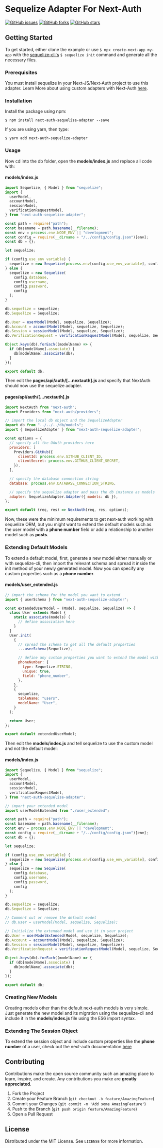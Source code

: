 # Sequelize Adapter For Next-Auth

[![GitHub issues](https://img.shields.io/github/issues/EXIT-ALAMERY/next-auth-sequelize-adapter)](https://github.com/EXIT-ALAMERY/next-auth-sequelize-adapter/issues) [![GitHub forks](https://img.shields.io/github/forks/EXIT-ALAMERY/next-auth-sequelize-adapter)](https://github.com/EXIT-ALAMERY/next-auth-sequelize-adapter/network) [![GitHub stars](https://img.shields.io/github/stars/EXIT-ALAMERY/next-auth-sequelize-adapter)](https://github.com/EXIT-ALAMERY/next-auth-sequelize-adapter/stargazers)

## Getting Started

To get started, either clone the example or use `$ npx create-next-app my-app` with the [sequelize-cli's](https://www.npmjs.com/package/sequelize-cli) `$ sequelize init` command and generate all the necessary files.

### Prerequisites

You must install sequelize in your Next-JS/Next-Auth project to use this adapter. Learn More about using custom adapters with Next-Auth [here](https://next-auth.js.org/schemas/adapters).

### Installation

Install the package using npm:

`$ npm install next-auth-sequelize-adapter --save`

If you are using yarn, then type:

`$ yarn add next-auth-sequelize-adapter`

### Usage

Now cd into the db folder, open the **models/index.js** and replace all code with:

#### models/index.js

```javascript
import Sequelize, { Model } from "sequelize";
import {
  userModel,
  accountModel,
  sessionModel,
  verificationRequestModel,
} from "next-auth-sequelize-adapter";

const path = require("path");
const basename = path.basename(__filename);
const env = process.env.NODE_ENV || "development";
const config = require(__dirname + "/../config/config.json")[env];
const db = {};

let sequelize;

if (config.use_env_variable) {
  sequelize = new Sequelize(process.env[config.use_env_variable], config);
} else {
  sequelize = new Sequelize(
    config.database,
    config.username,
    config.password,
    config
  );
}

db.sequelize = sequelize;
db.Sequelize = Sequelize;

db.User = userModel(Model, sequelize, Sequelize);
db.Account = accountModel(Model, sequelize, Sequelize);
db.Session = sessionModel(Model, sequelize, Sequelize);
db.VerificationRequest = verificationRequestModel(Model, sequelize, Sequelize);

Object.keys(db).forEach((modelName) => {
  if (db[modelName].associate) {
    db[modelName].associate(db);
  }
});

export default db;
```

Then edit the **pages/api/auth/[...nextauth].js** and specify that NextAuth should now use the sequelize adapter.

#### pages/api/auth/[...nextauth].js

```javascript
import NextAuth from "next-auth";
import Providers from "next-auth/providers";

// import the local db object and the SequelizeAdapter
import db from "../../../db/models";
import { SequelizeAdapter } from "next-auth-sequelize-adapter";

const options = {
  // specify all the OAuth providers here
  providers: [
    Providers.GitHub({
      clientId: process.env.GITHUB_CLIENT_ID,
      clientSecret: process.env.GITHUB_CLIENT_SECRET,
    }),
  ],

  // specify the database connection string
  database: process.env.DATABASE_CONNECTION_STRING,

  // specify the sequelize adapter and pass the db instance as models
  adapter: SequelizeAdapter.Adapter({ models: db }),
};

export default (req, res) => NextAuth(req, res, options);
```

Now, these were the minimum requirements to get next-auth working with sequelize ORM, but you might want to extend the default models such as the user model with a **phone number** field or add a relationship to another model such as **posts**.

### Extending Default Models

To extend a default model, first, generate a new model either manually or with sequelize-cli, then import the relevant schema and spread it inside the init method of your newly generated model. Now you can specify any custom properties such as a **phone number**.

#### models/user_extended.js

```javascript
// import the schema for the model you want to extend
import { userSchema } from "next-auth-sequelize-adapter";

const extendedUserModel = (Model, sequelize, Sequelize) => {
  class User extends Model {
    static associate(models) {
      // define association here
    }
  }
  User.init(
    {
      // spread the schema to get all the default properties
      ...userSchema(Sequelize),

      // define any custom properties you want to extend the model with
      phoneNumber: {
        type: Sequelize.STRING,
        unique: true,
        field: "phone_number",
      },
    },
    {
      sequelize,
      tableName: "users",
      modelName: "User",
    }
  );

  return User;
};

export default extendedUserModel;
```

Then edit the **models/index.js** and tell sequelize to use the custom model and not the default model:

#### models/index.js

```javascript
import Sequelize, { Model } from "sequelize";
import {
  userModel,
  accountModel,
  sessionModel,
  verificationRequestModel,
} from "next-auth-sequelize-adapter";

// import your extended model
import userModelExtended from "./user_extended";

const path = require("path");
const basename = path.basename(__filename);
const env = process.env.NODE_ENV || "development";
const config = require(__dirname + "/../config/config.json")[env];
const db = {};

let sequelize;

if (config.use_env_variable) {
  sequelize = new Sequelize(process.env[config.use_env_variable], config);
} else {
  sequelize = new Sequelize(
    config.database,
    config.username,
    config.password,
    config
  );
}

db.sequelize = sequelize;
db.Sequelize = Sequelize;

// Comment out or remove the default model
// db.User = userModel(Model, sequelize, Sequelize);

// Initialize the extended model and use it in your project
db.User = userModelExtended(Model, sequelize, Sequelize);
db.Account = accountModel(Model, sequelize, Sequelize);
db.Session = sessionModel(Model, sequelize, Sequelize);
db.VerificationRequest = verificationRequestModel(Model, sequelize, Sequelize);

Object.keys(db).forEach((modelName) => {
  if (db[modelName].associate) {
    db[modelName].associate(db);
  }
});

export default db;
```

### Creating New Models

Creating models other than the default next-auth models is very simple. Just generate the new model and its migration using the sequelize-cli and include it in the **models/index.js** file using the ES6 import syntax.

### Extending The Session Object

To extend the session object and include custom properties like the **phone number** of a user, check out the next-auth documentation [here](https://next-auth.js.org/configuration/callbacks#session-callback)

## Contributing

Contributions make the open source community such an amazing place to learn, inspire, and create. Any contributions you make are **greatly appreciated**.

1. Fork the Project
2. Create your Feature Branch (`git checkout -b feature/AmazingFeature`)
3. Commit your Changes (`git commit -m 'Add some AmazingFeature'`)
4. Push to the Branch (`git push origin feature/AmazingFeature`)
5. Open a Pull Request

## License

Distributed under the MIT License. See `LICENSE` for more information.
